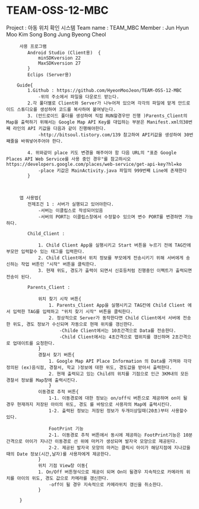 # TEAM-OSS-12-MBC


Project : 아동 위치 확인 시스템
Team name : TEAM_MBC
Member : Jun Hyun Moo
         Kim Song Bong
         Jung Byeong Cheol


		 사용 프로그램
			Android Studio (Client용)  {
				minSDKversion 22
				MaxSDKversion 27
			}
			Eclips (Server용)
			
		Guide{
			1.Github : https://github.com/HyeonMooJeon/TEAM-OSS-12-MBC
				-위의 주소에서 파일을 다운로드 받는다.
			2.각 풀더별로 Client와 Server가 나누어져 있으며 각각의 파일에 맡게 안드로이드 스튜디오를 생성하여 코드를 복사하여 붙여넣는다.
			3. (안드로이드 풀더를 생성하여 직접 RUN할경우만 진행 )Parents_Client의 Map을 출력하기 위해서는 Google Map API Key를 대입하는 부분은 Manifest.xml의30번째 라인의 API 키값을 다음과 같이 진행해야한다.
				-http://bitsoul.tistory.com/139 참고하여 API키값을 생성하여 30번째줄을 바꿔넣어주어야 한다.
				
			4. 위와같이 place 키도 변경을 해주어야 함 다음 URL의 "표준 Google Places API Web Service를 사용 중인 경우"를 참고하시오 https://developers.google.com/places/web-service/get-api-key?hl=ko 
				-place 키값은 MainActivity.java 파일의 999번째 Line에 존재한다
			}
			
			
		 
		 앱 사용법{
			전제조건 1 : 서버가 실행되고 있어야한다.
				-서버는 이클립스로 작성되어있음
				-서버의 PORT는 이클립스창에서 수정할수 있으며 변수 PORT를 변경하면 가능하다.
			
			Child_Client :
				
				1. Child Client App을 실행시키고 Start 버튼을 누르기 전에 TAG칸에 부모만 입력할수 있는 태그를 입력한다.
				2. Child Client에서 위치 정보를 부모에게 전송시키기 위해 서버에게 송신하는 작업 버튼인 "시작" 버튼을 클릭한다.
				3. 현재 위도, 경도가 출력이 되면서 신호등처럼 진행중인 이펙트가 출력되면 전송이 된다.
				
			Parents_Client :
		
				위치 찾기 시작 버튼{
					1. Parents_Client App을 실행시키고 TAG칸에 Child Client 에서 입력한 TAG를 입력하고 "위치 찾기 시작" 버튼을 클릭한다.
					2. 정상적으로 Server가 동작한다면 Child Client에서 서버에 전송한 위도, 경도 정보가 수신되며 자동으로 현재 위치를 갱신한다.
						-Childe Client에서는 10초간격으로 Data를 전송한다.
						-Child Client에서는 4초간격으로 맵위치를 갱신하며 2초간격으로 업데이트를 요청한다.
				}
				경찰서 찾기 버튼{
					1. Google Map API Place Information 의 Data를 가져와 각각 정의된 (ex)음식점, 경찰서, 학교 )정보에 대한 위도, 경도값을 받아서 출력한다.			
					2. 현재 출력되고 있는 Child의 위치를 기점으로 인근 3KM내의 모든 경찰서 정보를 Map창에 출력시킨다.
					}	
				이동경로 추적 버튼{
					1-1. 이동경로에 대한 정보는 on/off식 버튼으로 제공하며 on이 될 경우 현재까지 저장된 아이의 위도, 경도 를 바탕으로 사용자의 Map에 출력시킨다.
					1-2. 출력된 정보는 저장된 정보가 두개이상일때(20초)부터 사용할수 있다.
					
					FootPrint 기능
					2-1. 이동경로 추적 버튼에서 동시에 제공하는 FootPrint기능은 10분 간격으로 아이가 지나간 이동경로 선 위에 마커가 생성되며 발자국 모양으로 제공된다.
					2-2. 제공된 발자국 모양의 마커는 클릭시 아이가 해당지점에 지나갔을 때의 Date 정보(시간,날자)를 사용자에게 제공한다.
				}
				위치 기점 View창 이동{
				1. On/Off 버튼형식으로 제공이 되며 On이 될경우 지속적으로 카메라의 위치를 아이의 위도, 경도 값으로 카메라를 갱신한다.
					-off이 될 경우 지속적으로 카메라위치 갱신을 취소한다.
				}
		 
		 }